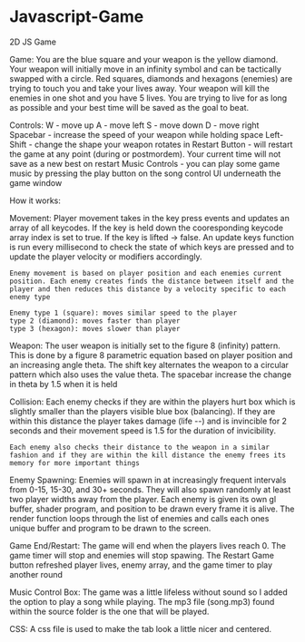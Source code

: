 # Javascript-Game
2D JS Game

Game: You are the blue square and your weapon is the yellow diamond. Your weapon 	will initially move in an infinity symbol and can be tactically swapped with a circle. Red squares, diamonds and hexagons (enemies) are trying to touch you and take your lives away. Your weapon will kill the enemies in one shot and you have 5 lives. You are trying to live for as long as possible and your best time will be saved as the goal to beat.

Controls: W - move up
		  A - move left
		  S - move down
		  D - move right
		  Spacebar - increase the speed of your weapon while holding space
		  Left-Shift - change the shape your weapon rotates in
		  Restart Button - will restart the game at any point (during or postmordem). Your current time will not save as a new best on restart
		  Music Controls - you can play some game music by pressing the play button on the song control UI underneath the game window



How it works:

Movement:
	Player movement takes in the key press events and updates an array of all keycodes. If the key is held down the cooresponding keycode array index is set to true. If the key is lifted -> false. An update keys function is run every millisecond to check the state of which keys are pressed and to update the player velocity or modifiers accordingly. 

	Enemy movement is based on player position and each enemies current position. Each enemy creates finds the distance between itself and the player and then reduces this distance by a velocity specific to each enemy type

	Enemy type 1 (square): moves similar speed to the player
	type 2 (diamond): moves faster than player
	type 3 (hexagon): moves slower than player


Weapon:
	The user weapon is initially set to the figure 8 (infinity) pattern. This is done by a figure 8 parametric equation based on player position and an increasing angle theta. The shift key alternates the weapon to a circular pattern which also uses the value theta. The spacebar increase the change in theta by 1.5 when it is held

Collision:
	Each enemy checks if they are within the players hurt box which is slightly smaller than the players visible blue box (balancing). If they are within this distance the player takes damage (life --) and is invincible for 2 seconds and their movement speed is 1.5 for the duration of invicibility.

	Each enemy also checks their distance to the weapon in a similar fashion and if they are within the kill distance the enemy frees its memory for more important things

Enemy Spawning:
	Enemies will spawn in at increasingly frequent intervals from 0-15, 15-30, and 30+ seconds. They will also spawn randomly at least two player widths away from the player. Each enemy is given its own gl buffer, shader program, and position to be drawn every frame it is alive. The render function loops through the list of enemies and calls each ones unique buffer and program to be drawn to the screen.

Game End/Restart:
	The game will end when the players lives reach 0. The game timer will stop and enemies will stop spawing. The Restart Game button refreshed player lives, enemy array, and the game timer to play another round

Music Control Box:
	The game was a little lifeless without sound so I added the option to play a song while playing. The mp3 file (song.mp3) found within the source folder is the one that will be played.

CSS:
	A css file is used to make the tab look a little nicer and centered.
